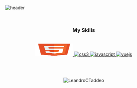 ![header](https://capsule-render.vercel.app/api?type=waving&color=gradient&height=300&section=header&text=Hi%20I'm%20Leandro&fontSize=90)




<div align="center">
 <br>
<h3 align="center">My Skills</h3>
 <br>
 <div display="flex" flex-direction="row">
 <a href="https://www.w3.org/html/" target="_blank">
   <img src="https://raw.githubusercontent.com/devicons/devicon/master/icons/html5/html5-original.svg" alt="html5" width="120" height="40" />
 </a>
 <a href="https://www.w3schools.com/css/" target="_blank">
   <img src="https://upload.wikimedia.org/wikipedia/commons/6/62/CSS3_logo.svg" alt="css3" width="120" height="40"/>
 </a> 
 <a href="https://developer.mozilla.org/en-US/docs/Web/JavaScript" target="_blank">
   <img src="https://upload.wikimedia.org/wikipedia/commons/6/6a/JavaScript-logo.png" alt="javascript" width="40" height="40"/> 
 </a>
 <a href="https://vuejs.org/" target="_blank">
    <img src="https://upload.wikimedia.org/wikipedia/commons/9/95/Vue.js_Logo_2.svg" alt="vuejs" width="120" height="40"/>
 </a>
 </div>
<br>
<br>
 <br>
<p><img align="center" src="https://github-readme-stats.vercel.app/api/top-langs?username=LeandroCTaddeo&show_icons=true&locale=en&layout=compact" alt="LeandroCTaddeo" /></p>

</div>
